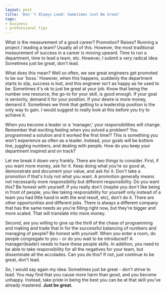 ```yaml
---
layout: post
title: 'Don''t Always Lead: Sometimes Just Be Great'
tags:
- business
- professional tips
---
```


What is the measurement of a good career?  Promotion?  Raises?  Running a project / leading a team?  Usually all of this.  However, the most traditional measurement of success in a career is moving upward.  Time to run a department, time to lead a team, etc.  However, I submit a very radical idea: Sometimes just be great, don't lead.  

What does this mean?  Well so often, we see great engineers get promoted to be our 'boss.'  However, when this happens, suddenly the department starts to slip, success is lost, and this engineer isn't as happy as he used to be.  Sometimes it's ok to just be great at your job.  Know that being the number one resource, the go-to for your skill, is good enough.  If your goal is seniority, demand it for your position. If your desire is more money, demand it.  Sometimes we think that getting to a leadership position is the only way to gain.  I would suggest to really look at this before you try to achieve it.

When you become a leader or a 'manager,' your responsibilities will change.  Remember that exciting feeling when you solved a problem?  You programmed a solution and it worked the first time!?  This is something you won't experience as often as a leader.  Instead, your goals will be bottom line, juggling numbers, and dealing with people.  How do you keep your department inspired and on track?  

Let me break it down very frankly.  There are two things to consider.  First, if you want more money, ask for it.  Keep doing what you're so good at, demonstrate and document your value, and ask for it.  Don't take a promotion if that's truly not what you want.  A promotion generally means not necessarily more responsibility but different responsibility.  Do you want this?  Be honest with yourself.  If you really don't (maybe you don't like being in front of people, you like taking responsibility for yourself only instead of a team you had little hand in with the end result, etc), don't do it.  There are other opportunities and different jobs.  There is always a different company that has the same needs as you're filling right now, but they're bigger and more scaled.  That will translate into more money.

Second, are you willing to give up the thrill of the chase of programming and making and trade that in for the successful balancing of numbers and managing of people?  Be honest with yourself.  When you enter a room, do people congregate to you - or do you wait to be introduced?  A manager(leader) needs to have these people skills.  In addition, you need to be able to take responsibility for all the negatives for your team, but disseminate all the accolades.  Can you do this?  If not, just continue to be great, don't lead.

So, I would say again my idea: Sometimes just be great - don't strive to lead.  You may find that you cause more harm than good, and you become unhappy.  Instead, take pride in being the best you can be at that skill you've already mastered.  **Just be great.**
